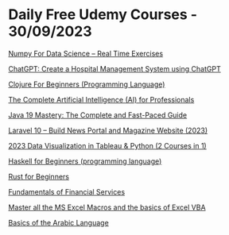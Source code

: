 # Daily Free Udemy Courses - 30/09/2023

[Numpy For Data Science – Real Time Exercises](https://www.udemy.com/course/python-numpy-exercises/?couponCode=NEW3_SEPT28_NUMPY)
[ChatGPT: Create a Hospital Management System using ChatGPT](https://www.udemy.com/course/harness-the-power-of-chatgptcreate-a-revolutionary-hospital/?couponCode=DFB1A292EC815CD06C3F)
[Clojure For Beginners (Programming Language)](https://www.udemy.com/course/clojures-core-syntax/?couponCode=DC2AE9ED1514249A4B6D)
[The Complete Artificial Intelligence (AI) for Professionals](https://www.udemy.com/course/the-complete-artificial-intelligence-ai-for-professionals/?couponCode=AI2023_S2)
[Java 19 Mastery: The Complete and Fast-Paced Guide](https://www.udemy.com/course/java-groundup/?couponCode=C676D45B415BD58FF0BC)
[Laravel 10 – Build News Portal and Magazine Website (2023)](https://www.udemy.com/course/complete-laravel-news-portal-project/?couponCode=EAB1ED5AD663CB56D6A8)
[2023 Data Visualization in Tableau & Python (2 Courses in 1)](https://www.udemy.com/course/2023-data-visualization-in-tableau-python-2-courses-in-1/?couponCode=55CDB4F7643DE69F00A6)
[Haskell for Beginners (programming language)](https://www.udemy.com/course/haskell-tutorial/?couponCode=96A78D1F5C583CA5622F)
[Rust for Beginners](https://www.udemy.com/course/rust-programming-language-z/?couponCode=80EFA43E5DB8A0E19955)
[Fundamentals of Financial Services](https://www.udemy.com/course/fundamentals-of-financial-services/?couponCode=FUNDAMENTALSFS25)
[Master all the MS Excel Macros and the basics of Excel VBA](https://www.udemy.com/course/master-all-the-ms-excel-macros-and-the-basics-of-excel-vba/?couponCode=AED7E82662A5C0A78A61)
[Basics of the Arabic Language](https://www.udemy.com/course/easy-way-to-learn-arabic-basics/?couponCode=FREE9ARABIC)
